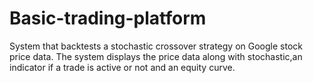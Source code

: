 # Basic-trading-platform
System that backtests a stochastic crossover strategy on Google stock price data.
The system displays the price data along with stochastic,an indicator if a trade is active or not and an equity curve.
